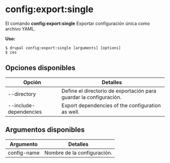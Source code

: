 # config:export:single
El comando **config:export:single** Exportar configuración única como archivo YAML.

**Uso:**
```
$ drupal config:export:single [arguments] [options] 
$ ces  
```

## Opciones disponibles
Opción | Detalles
-------|-------------
--directory | Define el directorio de exportación para guardar la configuración.
--include-dependencies | Export dependencies of the configuration as well.

## Argumentos disponibles
Argumento | Detalles
---------|-------------
config-name | Nombre de la configuración.
